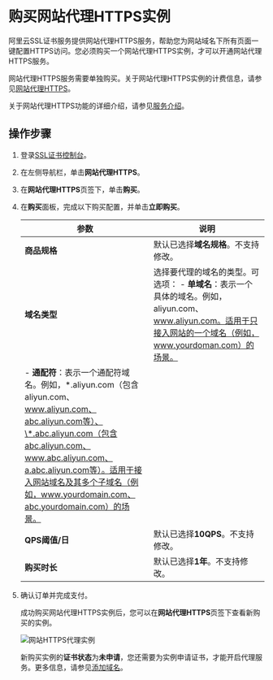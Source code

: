 # 购买网站代理HTTPS实例

阿里云SSL证书服务提供网站代理HTTPS服务，帮助您为网站域名下所有页面一键配置HTTPS访问。您必须购买一个网站代理HTTPS实例，才可以开通网站代理HTTPS服务。

网站代理HTTPS服务需要单独购买。关于网站代理HTTPS实例的计费信息，请参见[网站代理HTTPS](/cn.zh-CN/计量计费/计费方式.md)。

关于网站代理HTTPS功能的详细介绍，请参见[服务介绍](/cn.zh-CN/网站代理HTTPS/概述.md)。

## 操作步骤

1.  登录[SSL证书控制台](https://yundunnext.console.aliyun.com/?p=cas)。

2.  在左侧导航栏，单击**网站代理HTTPS**。

3.  在**网站代理HTTPS**页签下，单击**购买**。

4.  在**购买**面板，完成以下购买配置，并单击**立即购买**。

    |参数|说明|
    |--|--|
    |**商品规格**|默认已选择**域名规格**。不支持修改。|
    |**域名类型**|选择要代理的域名的类型。可选项：    -   **单域名**：表示一个具体的域名。例如，aliyun.com、www.aliyun.com。适用于只接入网站的一个域名（例如，www.yourdoman.com）的场景。
    -   **通配符**：表示一个通配符域名。例如，\*.aliyun.com（包含aliyun.com、www.aliyun.com、abc.aliyun.com等）、\*.abc.aliyun.com（包含abc.aliyun.com、www.abc.aliyun.com、a.abc.aliyun.com等）。适用于接入网站域名及其多个子域名（例如，www.yourdomain.com、abc.yourdomain.com）的场景。 |
    |**QPS阈值/日**|默认已选择**10QPS**。不支持修改。|
    |**购买时长**|默认已选择**1年**。不支持修改。|

5.  确认订单并完成支付。

    成功购买网站代理HTTPS实例后，您可以在**网站代理HTTPS**页签下查看新购买的实例。

    ![网站HTTPS代理实例](https://static-aliyun-doc.oss-accelerate.aliyuncs.com/assets/img/zh-CN/7902171161/p223923.png)

    新购买实例的**证书状态**为**未申请**，您还需要为实例申请证书，才能开启代理服务。更多信息，请参见[添加域名](/cn.zh-CN/网站代理HTTPS/添加域名.md)。


